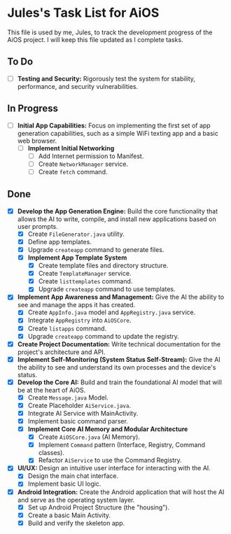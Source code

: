# Jules's Task List for AiOS

This file is used by me, Jules, to track the development progress of the AiOS project. I will keep this file updated as I complete tasks.

## To Do

- [ ] **Testing and Security:** Rigorously test the system for stability, performance, and security vulnerabilities.

## In Progress

- [ ] **Initial App Capabilities:** Focus on implementing the first set of app generation capabilities, such as a simple WiFi texting app and a basic web browser.
    - [ ] **Implement Initial Networking**
        - [ ] Add Internet permission to Manifest.
        - [ ] Create `NetworkManager` service.
        - [ ] Create `fetch` command.

## Done

- [x] **Develop the App Generation Engine:** Build the core functionality that allows the AI to write, compile, and install new applications based on user prompts.
    - [x] Create `FileGenerator.java` utility.
    - [x] Define app templates.
    - [x] Upgrade `createapp` command to generate files.
    - [x] **Implement App Template System**
        - [x] Create template files and directory structure.
        - [x] Create `TemplateManager` service.
        - [x] Create `listtemplates` command.
        - [x] Upgrade `createapp` command to use templates.
- [x] **Implement App Awareness and Management:** Give the AI the ability to see and manage the apps it has created.
    - [x] Create `AppInfo.java` model and `AppRegistry.java` service.
    - [x] Integrate `AppRegistry` into `AiOSCore`.
    - [x] Create `listapps` command.
    - [x] Upgrade `createapp` command to update the registry.
- [x] **Create Project Documentation:** Write technical documentation for the project's architecture and API.
- [x] **Implement Self-Monitoring (System Status Self-Stream):** Give the AI the ability to see and understand its own processes and the device's status.
- [x] **Develop the Core AI:** Build and train the foundational AI model that will be at the heart of AiOS.
  - [x] Create `Message.java` Model.
  - [x] Create Placeholder `AiService.java`.
  - [x] Integrate AI Service with MainActivity.
  - [x] Implement basic command parser.
  - [x] **Implement Core AI Memory and Modular Architecture**
    - [x] Create `AiOSCore.java` (AI Memory).
    - [x] Implement `Command` pattern (Interface, Registry, Command classes).
    - [x] Refactor `AiService` to use the Command Registry.
- [x] **UI/UX:** Design an intuitive user interface for interacting with the AI.
  - [x] Design the main chat interface.
  - [x] Implement basic UI logic.
- [x] **Android Integration:** Create the Android application that will host the AI and serve as the operating system layer.
  - [x] Set up Android Project Structure (the "housing").
  - [x] Create a basic Main Activity.
  - [x] Build and verify the skeleton app.
